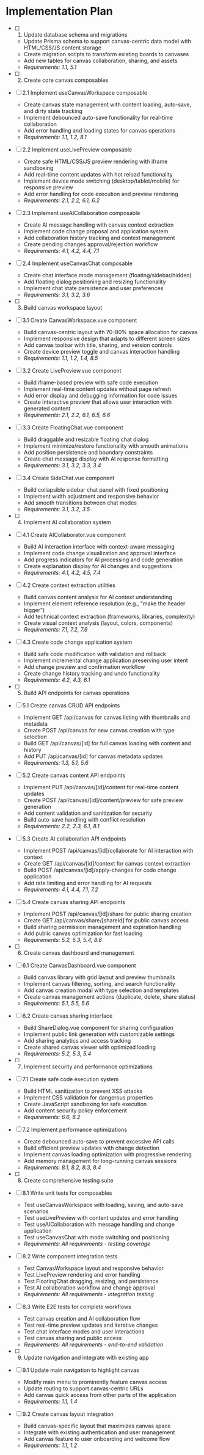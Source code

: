 # Implementation Plan

- [ ] 1. Update database schema and migrations
  - Update Prisma schema to support canvas-centric data model with HTML/CSS/JS content storage
  - Create migration scripts to transform existing boards to canvases
  - Add new tables for canvas collaboration, sharing, and assets
  - _Requirements: 1.1, 5.1_

- [ ] 2. Create core canvas composables
- [ ] 2.1 Implement useCanvasWorkspace composable
  - Create canvas state management with content loading, auto-save, and dirty state tracking
  - Implement debounced auto-save functionality for real-time collaboration
  - Add error handling and loading states for canvas operations
  - _Requirements: 1.1, 1.2, 8.1_

- [ ] 2.2 Implement useLivePreview composable
  - Create safe HTML/CSS/JS preview rendering with iframe sandboxing
  - Add real-time content updates with hot reload functionality
  - Implement device mode switching (desktop/tablet/mobile) for responsive preview
  - Add error handling for code execution and preview rendering
  - _Requirements: 2.1, 2.2, 6.1, 6.2_

- [ ] 2.3 Implement useAICollaboration composable
  - Create AI message handling with canvas context extraction
  - Implement code change proposal and application system
  - Add collaboration history tracking and context management
  - Create pending changes approval/rejection workflow
  - _Requirements: 4.1, 4.2, 4.4, 7.1_

- [ ] 2.4 Implement useCanvasChat composable
  - Create chat interface mode management (floating/sidebar/hidden)
  - Add floating dialog positioning and resizing functionality
  - Implement chat state persistence and user preferences
  - _Requirements: 3.1, 3.2, 3.6_

- [ ] 3. Build canvas workspace layout
- [ ] 3.1 Create CanvasWorkspace.vue component
  - Build canvas-centric layout with 70-80% space allocation for canvas
  - Implement responsive design that adapts to different screen sizes
  - Add canvas toolbar with title, sharing, and version controls
  - Create device preview toggle and canvas interaction handling
  - _Requirements: 1.1, 1.2, 1.4, 8.5_

- [ ] 3.2 Create LivePreview.vue component
  - Build iframe-based preview with safe code execution
  - Implement real-time content updates without page refresh
  - Add error display and debugging information for code issues
  - Create interactive preview that allows user interaction with generated content
  - _Requirements: 2.1, 2.2, 6.1, 6.5, 6.6_

- [ ] 3.3 Create FloatingChat.vue component
  - Build draggable and resizable floating chat dialog
  - Implement minimize/restore functionality with smooth animations
  - Add position persistence and boundary constraints
  - Create chat message display with AI response formatting
  - _Requirements: 3.1, 3.2, 3.3, 3.4_

- [ ] 3.4 Create SideChat.vue component
  - Build collapsible sidebar chat panel with fixed positioning
  - Implement width adjustment and responsive behavior
  - Add smooth transitions between chat modes
  - _Requirements: 3.1, 3.2, 3.5_

- [ ] 4. Implement AI collaboration system
- [ ] 4.1 Create AICollaborator.vue component
  - Build AI interaction interface with context-aware messaging
  - Implement code change visualization and approval interface
  - Add progress indicators for AI processing and code generation
  - Create explanation display for AI changes and suggestions
  - _Requirements: 4.1, 4.2, 4.5, 7.4_

- [ ] 4.2 Create context extraction utilities
  - Build canvas content analysis for AI context understanding
  - Implement element reference resolution (e.g., "make the header bigger")
  - Add technical context extraction (frameworks, libraries, complexity)
  - Create visual context analysis (layout, colors, components)
  - _Requirements: 7.1, 7.2, 7.6_

- [ ] 4.3 Create code change application system
  - Build safe code modification with validation and rollback
  - Implement incremental change application preserving user intent
  - Add change preview and confirmation workflow
  - Create change history tracking and undo functionality
  - _Requirements: 4.2, 4.3, 6.1_

- [ ] 5. Build API endpoints for canvas operations
- [ ] 5.1 Create canvas CRUD API endpoints
  - Implement GET /api/canvas for canvas listing with thumbnails and metadata
  - Create POST /api/canvas for new canvas creation with type selection
  - Build GET /api/canvas/[id] for full canvas loading with content and history
  - Add PUT /api/canvas/[id] for canvas metadata updates
  - _Requirements: 1.3, 5.1, 5.6_

- [ ] 5.2 Create canvas content API endpoints
  - Implement PUT /api/canvas/[id]/content for real-time content updates
  - Create POST /api/canvas/[id]/content/preview for safe preview generation
  - Add content validation and sanitization for security
  - Build auto-save handling with conflict resolution
  - _Requirements: 2.2, 2.3, 6.1, 8.1_

- [ ] 5.3 Create AI collaboration API endpoints
  - Implement POST /api/canvas/[id]/collaborate for AI interaction with context
  - Create GET /api/canvas/[id]/context for canvas context extraction
  - Build POST /api/canvas/[id]/apply-changes for code change application
  - Add rate limiting and error handling for AI requests
  - _Requirements: 4.1, 4.4, 7.1, 7.2_

- [ ] 5.4 Create canvas sharing API endpoints
  - Implement POST /api/canvas/[id]/share for public sharing creation
  - Create GET /api/canvas/share/[shareId] for public canvas access
  - Build sharing permission management and expiration handling
  - Add public canvas optimization for fast loading
  - _Requirements: 5.2, 5.3, 5.4, 8.6_

- [ ] 6. Create canvas dashboard and management
- [ ] 6.1 Create CanvasDashboard.vue component
  - Build canvas library with grid layout and preview thumbnails
  - Implement canvas filtering, sorting, and search functionality
  - Add canvas creation modal with type selection and templates
  - Create canvas management actions (duplicate, delete, share status)
  - _Requirements: 5.1, 5.5, 5.6_

- [ ] 6.2 Create canvas sharing interface
  - Build ShareDialog.vue component for sharing configuration
  - Implement public link generation with customizable settings
  - Add sharing analytics and access tracking
  - Create shared canvas viewer with optimized loading
  - _Requirements: 5.2, 5.3, 5.4_

- [ ] 7. Implement security and performance optimizations
- [ ] 7.1 Create safe code execution system
  - Build HTML sanitization to prevent XSS attacks
  - Implement CSS validation for dangerous properties
  - Create JavaScript sandboxing for safe execution
  - Add content security policy enforcement
  - _Requirements: 6.6, 8.2_

- [ ] 7.2 Implement performance optimizations
  - Create debounced auto-save to prevent excessive API calls
  - Build efficient preview updates with change detection
  - Implement canvas loading optimization with progressive rendering
  - Add memory management for long-running canvas sessions
  - _Requirements: 8.1, 8.2, 8.3, 8.4_

- [ ] 8. Create comprehensive testing suite
- [ ] 8.1 Write unit tests for composables
  - Test useCanvasWorkspace with loading, saving, and auto-save scenarios
  - Test useLivePreview with content updates and error handling
  - Test useAICollaboration with message handling and change application
  - Test useCanvasChat with mode switching and positioning
  - _Requirements: All requirements - testing coverage_

- [ ] 8.2 Write component integration tests
  - Test CanvasWorkspace layout and responsive behavior
  - Test LivePreview rendering and error handling
  - Test FloatingChat dragging, resizing, and persistence
  - Test AI collaboration workflow and change approval
  - _Requirements: All requirements - integration testing_

- [ ] 8.3 Write E2E tests for complete workflows
  - Test canvas creation and AI collaboration flow
  - Test real-time preview updates and iterative changes
  - Test chat interface modes and user interactions
  - Test canvas sharing and public access
  - _Requirements: All requirements - end-to-end validation_

- [ ] 9. Update navigation and integrate with existing app
- [ ] 9.1 Update main navigation to highlight canvas
  - Modify main menu to prominently feature canvas access
  - Update routing to support canvas-centric URLs
  - Add canvas quick access from other parts of the application
  - _Requirements: 1.1, 1.4_

- [ ] 9.2 Create canvas layout integration
  - Build canvas-specific layout that maximizes canvas space
  - Integrate with existing authentication and user management
  - Add canvas feature to user onboarding and welcome flow
  - _Requirements: 1.1, 1.2_

